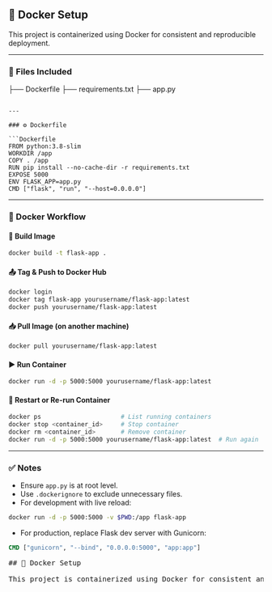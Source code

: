 

## 🐳 Docker Setup

This project is containerized using Docker for consistent and reproducible deployment.

---

### 📁 Files Included

├── Dockerfile
├── requirements.txt
├── app.py

```

---

### ⚙️ Dockerfile

```Dockerfile
FROM python:3.8-slim
WORKDIR /app
COPY . /app
RUN pip install --no-cache-dir -r requirements.txt
EXPOSE 5000
ENV FLASK_APP=app.py
CMD ["flask", "run", "--host=0.0.0.0"]
```

---

### 🚀 Docker Workflow

#### 🔧 Build Image

```bash
docker build -t flask-app .
```

#### 📤 Tag & Push to Docker Hub

```bash
docker login
docker tag flask-app yourusername/flask-app:latest
docker push yourusername/flask-app:latest
```

#### 📥 Pull Image (on another machine)

```bash
docker pull yourusername/flask-app:latest
```

#### ▶️ Run Container

```bash
docker run -d -p 5000:5000 yourusername/flask-app:latest
```

#### 🔁 Restart or Re-run Container

```bash
docker ps                      # List running containers
docker stop <container_id>     # Stop container
docker rm <container_id>       # Remove container
docker run -d -p 5000:5000 yourusername/flask-app:latest  # Run again
```

---

### ✅ Notes

* Ensure `app.py` is at root level.
* Use `.dockerignore` to exclude unnecessary files.
* For development with live reload:

```bash
docker run -d -p 5000:5000 -v $PWD:/app flask-app
```

* For production, replace Flask dev server with Gunicorn:

```Dockerfile
CMD ["gunicorn", "--bind", "0.0.0.0:5000", "app:app"]
```



<pre><div><span><span>## 🐳 Docker Setup</span></span><span>

</span><span>This </span><span>project </span><span>is </span><span>containerized </span><span>using </span><span>Docker </span><span>for </span><span>consistent </span><span>and </span><span>reproducible </span><span>deployment.</span></div></pre>
